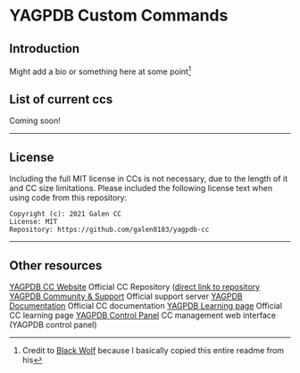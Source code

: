 # YAGPDB Custom Commands

## Introduction

Might add a bio or something here at some point[^1]

## List of current ccs

Coming soon!

---

## License

Including the full MIT license in CCs is not necessary, due to the length of it and CC size limitations.
Please included the following license text when using code from this repository:

```
Copyright (c): 2021 Galen CC
License: MIT
Repository: https://github.com/galen8183/yagpdb-cc
```

---

## Other resources

[YAGPDB CC Website](https://yagpdb-cc.github.io/) Official CC Repository ([direct link to repository](https://github.com/yagpdb-cc/yagpdb-cc/tree/master/src)
[YAGPDB Community & Support](https://discord.gg/4uY54rw) Official support server
[YAGPDB Documentation](https://docs.yagpdb.xyz/reference/templates) Official CC documentation
[YAGPDB Learning page](https://learn.yagpdb.xyz/) Official CC learning page
[YAGPDB Control Panel](https://yagpdb.xyz/manage) CC management web interface (YAGPDB control panel)

[^1]: Credit to [Black Wolf](https://github.com/BlackWolfWoof) because I basically copied this entire readme from his
